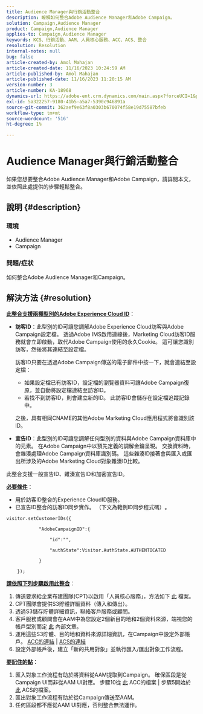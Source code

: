```yaml
---
title: Audience Manager與行銷活動整合
description: 瞭解如何整合Adobe Audience Manager和Adobe Campaign。
solution: Campaign,Audience Manager
product: Campaign,Audience Manager
applies-to: Campaign,Audience Manager
keywords: KCS、行銷活動、AAM、人員核心服務、ACC、ACS、整合
resolution: Resolution
internal-notes: null
bug: false
article-created-by: Amol Mahajan
article-created-date: 11/16/2023 10:24:59 AM
article-published-by: Amol Mahajan
article-published-date: 11/16/2023 11:20:15 AM
version-number: 3
article-number: KA-18968
dynamics-url: https://adobe-ent.crm.dynamics.com/main.aspx?forceUCI=1&pagetype=entityrecord&etn=knowledgearticle&id=8e69bb5f-6a84-ee11-8179-6045bd006b4b
exl-id: 5a322257-9180-41b5-a5a7-5390c946891a
source-git-commit: 362aef9e63f8a0303b670074f58e19d75587bfeb
workflow-type: tm+mt
source-wordcount: '516'
ht-degree: 1%

---
```


# Audience Manager與行銷活動整合


如果您想要整合Adobe Audience Manager和Adobe Campaign，請詳閱本文，並依照此處提供的步驟輕鬆整合。

## 說明 {#description}


### <b>環境</b>

- Audience Manager
- Campaign




### <b>問題/症狀</b>

如何整合Adobe Audience Manager和Campaign。


## 解決方法 {#resolution}




<u><b>此整合支援兩種型別的Adobe Experience Cloud ID</b></u>：

- <b>訪客ID</b>：此型別的ID可讓您調解Adobe Experience Cloud訪客與Adobe Campaign設定檔。 透過Adobe IMS啟用連線後，Marketing Cloud訪客ID服務就會立即啟動，取代Adobe Campaign使用的永久Cookie。 這可讓您識別訪客，然後將其連結至設定檔。



  訪客ID只要在透過Adobe Campaign傳送的電子郵件中按一下，就會連結至設定檔：

   - 如果設定檔已有訪客ID，設定檔的瀏覽器資料可讓Adobe Campaign復原，並自動將設定檔連結至訪客ID。
   - 若找不到訪客ID，則會建立新的ID。 此訪客ID會儲存在設定檔追蹤記錄中。

  之後，具有相同CNAME的其他Adobe Marketing Cloud應用程式將會識別該ID。
- <b>宣告ID</b>：此型別的ID可讓您調解任何型別的資料與Adobe Campaign資料庫中的元素。 在Adobe Campaign中以預先定義的調解金鑰呈現。 交換資料時，會雜湊處理Adobe Campaign資料庫識別碼。 這些雜湊ID接著會與匯入或匯出所涉及的Adobe Marketing Cloud對象雜湊ID比較。


此整合支援一般宣告ID、雜湊宣告ID和加密宣告ID。

<u><b>必要條件</b></u>：

- 用於訪客ID整合的Experience CloudID服務。
- 已宣告ID整合的訪客ID同步實作。 （下文為範例ID同步程式碼）&#x200B;。



```
visitor.setCustomerIDs({

            "AdobeCampaignID":{

                "id":"",

                "authState":Visitor.AuthState.AUTHENTICATED

            }

    });
```




<u><b>請依照下列步驟啟用此整合</b></u>：

1. 傳送要求給企業布建團隊(CPT)以啟用「人員核心服務」，方法如下 [此](https://adobe-ent.crm.dynamics.com/main.aspx?appid=c8f3a4cd-a068-e911-a957-000d3a34e00b&amp;amp;pagetype=entityrecord&amp;amp;etn=knowledgearticle&amp;amp;id=d2a266a4-b3a9-ec11-983f-000d3a349e63) 檔案。
2. CPT團隊會提供S3貯體詳細資料（傳入和傳出）。
3. 透過S3儲存貯體詳細資訊，聯絡客戶服務或顧問。
4. 客戶服務或顧問會在AAM中為您設定2個新目的地和2個資料來源，端視您的帳戶型別而定 [此](https://wiki.corp.adobe.com/pages/viewpage.action?pageId=1061261145) 內部文章。
5. 運用這些S3貯體、目的地和資料來源詳細資訊，在Campaign中設定外部帳戶。 [ACC的連結](https://experienceleague.adobe.com/docs/experience-cloud-kcs/kbarticles/KA-16470.html?lang=es-ES) | [ACS的連結](https://experienceleague.adobe.com/docs/campaign-standard/using/integrating-with-adobe-cloud/working-with-campaign-and-audience-manager-or-people-core-service/sharing-audiences-with-audience-manager-or-people-core-service.html?lang=en)
6. 設定外部帳戶後，建立「新的共用對象」並執行匯入/匯出對象工作流程。


<u><b>要記住的點</b></u>：

1. 匯入對象工作流程有助於將資料從AAM提取到Campaign。 確保區段是從Campaign UI而非從AAM UI對應。 步驟10從 [此](https://experienceleague.adobe.com/docs/experience-cloud-kcs/kbarticles/KA-16470.html?lang=es-ES) ACC的檔案 | 步驟5開始於 [此](https://experienceleague.adobe.com/docs/campaign-standard/using/integrating-with-adobe-cloud/working-with-campaign-and-audience-manager-or-people-core-service/sharing-audiences-with-audience-manager-or-people-core-service.html?lang=en) ACS的檔案。
2. 匯出對象工作流程有助於從Campaign傳送至AAM。
3. 任何區段都不應從AAM UI對應，否則整合無法運作。
